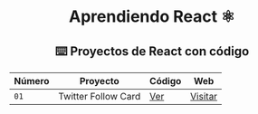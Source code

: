 <div align="center">

# Aprendiendo React ⚛️

## ⌨️ Proyectos de React con código

| Número | Proyecto | Código | Web |
| --- | --- | --- | --- |
| `01` | Twitter Follow Card | [Ver](projects/01-twitter-follow-card/) | [Visitar](https://pablo-hg-react-01.surge.sh/) | | `02` | Tic Tac Toe | [Ver](02-tic-tac-toe) | [Visitar](https://pablo-hg-react-02.surge.sh/) |
